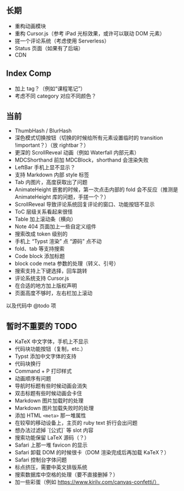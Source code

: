 ## 长期

 - 重构动画模块
 - 重构 Cursor.js（参考 iPad 光标效果，或许可以联动 DOM 元素）
 - 搓一个评论系统（考虑使用 Serverless）
 - Status 页面（如果有了后端）
 - CDN

## Index Comp

 - 加上 tag？（例如“课程笔记”）
 - 考虑不同 category 对应不同颜色？

## 当前

 - ThumbHash / BlurHash
 - 深色模式切换按钮（切换的时候给所有元素设置临时的 transition !important？）（放 rightbar？）
 - 更深的 ScrollReveal 动画（例如 Waterfall 内部元素）
 - MDCShorthand 前加 MDCBlock，shorthand 会渲染失败
 - LeftBar 手机上显不显示？
 - 支持 Markdown 内部 style 标签
 - Tab 内图片，高度获取出了问题
 - AnimateHeight 嵌套的时候，第一次点击内部的 fold 会不反应（推测是 AnimateHeight 库的问题，手搓一个？）
 - ScrollReveal 导致评论系统回复评论的窗口、功能按钮不显示
 - ToC 层级关系看起来很怪
 - Table 加上滚动条（横向）
 - Note 404 页面加上一些自定义组件
 - 搜索改成 token 级别的
 - 手机上 “Typst 渲染” 点 “源码” 点不动
 - fold、tab 等支持搜索
 - Code block 添加标题
 - block code meta 参数的处理（转义、引号）
 - 搜索支持上下键选择，回车跳转
 - 评论系统支持 Cursor.js
 - 在合适的地方加上版权声明
 - 页面高度不够时，左右栏加上滚动

以及代码中 @todo 项

## 暂时不重要的 TODO

 - KaTeX 中文字体，手机上不显示
 - 代码块功能按钮（复制，etc.）
 - Typst 添加中文字体的支持
 - 代码块换行
 - Command + P 打印样式
 - 动画顺序有问题
 - 导航时标题有些时候动画会消失
 - 双击标题有些时候动画会卡住
 - Markdown 图片加载时的处理
 - Markdown 图片加载失败时的处理
 - 添加 HTML `<meta>` 那一堆属性 
 - 在较窄的移动设备上，主页的 ruby text 折行会出问题
 - 想办法过滤掉 \`[公式]\` 等 slot 内容
 - 搜索功能保留 LaTeX 源码（？）
 - Safari 上那一堆 favicon 的显示
 - Safari 卸载 DOM 的时候很卡（DOM 渲染完成后再加载 KaTeX？）
 - Safari 控制台字体问题
 - 标点挤压，需要中英文排版系统
 - 搜索数据库中空格的处理（要不直接删掉？）
 - 加一些彩蛋（例如 https://www.kirilv.com/canvas-confetti/）
